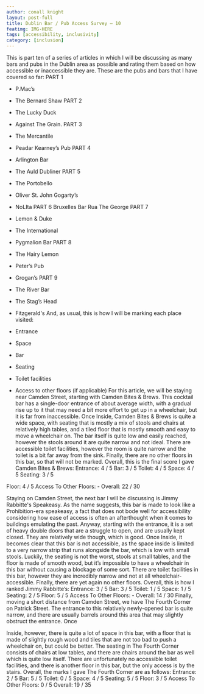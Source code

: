 ```yaml
---
author: conall knight
layout: post-full
title: Dublin Bar / Pub Access Survey – 10
featimg: IMG-HERE
tags: [accessibility, inclusivity]
category: [inclusion]
---
```




This is part ten of a series of articles in which I will be discussing as many bars and pubs in the
Dublin area as possible and rating them based on how accessible or inaccessible they are. These
are the pubs and bars that I have covered so far:
PART 1
- P.Mac’s
- The Bernard Shaw
PART 2
- The Lucky Duck
- Against The Grain.
PART 3
- The Mercantile
- Peadar Kearney’s Pub
PART 4
- Arlington Bar
- The Auld Dubliner
PART 5
- The Portobello
- Oliver St. John Gogarty’s
- NoLIta
PART 6
Bruxelles
Bar Rua
The George
PART 7
- Lemon &amp; Duke
- The International

- Pygmalion Bar
PART 8
- The Hairy Lemon
- Peter’s Pub
- Grogan’s
PART 9
- The River Bar
- The Stag’s Head
- Fitzgerald&#39;s
And, as usual, this is how I will be marking each place visited:
- Entrance
- Space
- Bar
- Seating
- Toilet facilities
- Access to other floors (if applicable)
For this article, we will be staying near Camden Street, starting with Camden Bites &amp;
Brews. This cocktail bar has a single-door entrance of about average width, with a
gradual rise up to it that may need a bit more effort to get up in a wheelchair, but it is
far from inaccessible. Once Inside, Camden Bites &amp; Brews is quite a wide space, with
seating that is mostly a mix of stools and chairs at relatively high tables, and a tiled floor
that is mostly smooth and easy to move a wheelchair on. The bar itself is quite low and
easily reached, however the stools around it are quite narrow and not ideal. There are
accessible toilet facilities, however the room is quite narrow and the toilet is a bit far
away from the sink. Finally, there are no other floors in this bar, so that will not be
marked.
Overall, this is the final score I gave Camden Bites &amp; Brews:
Entrance: 4 / 5
Bar: 3 / 5
Toilet: 4 / 5
Space: 4 / 5
Seating: 3 / 5

Floor: 4 / 5
Access To Other Floors: -
Overall: 22 / 30

Staying on Camden Street, the next bar I will be discussing is Jimmy Rabbitte&#39;s
Speakeasy. As the name suggests, this bar is made to look like a Prohibition-era
speakeasy, a fact that does not bode well for accessibility considering how ease of
access is often an afterthought when it comes to buildings emulating the past. Anyway,
starting with the entrance, it is a set of heavy double doors that are a struggle to open,
and are usually kept closed. They are relatively wide though, which is good. Once Inside,
it becomes clear that this bar is not accessible, as the space inside is limited to a very
narrow strip that runs alongside the bar, which is low with small stools. Luckily, the
seating is not the worst, stools at small tables, and the floor is made of smooth wood,
but it’s impossible to have a wheelchair in this bar without causing a blockage of some
sort. There are toilet facilities in this bar, however they are incredibly narrow and not at
all wheelchair-accessible. Finally, there are yet again no other floors.
Overall, this is how I ranked Jimmy Rabbitte’s:
Entrance: 3 / 5
Bar: 3 / 5
Toilet: 1 / 5
Space: 1 / 5
Seating: 2 / 5
Floor: 5 / 5
Access To Other Floors: -
Overall: 14 / 30
Finally, moving a short distance from Camden Street, we have The Fourth Corner on
Patrick Street. The entrance to this relatively newly-opened bar is quite narrow, and
there are usually barrels around this area that may slightly obstruct the entrance. Once

Inside, however, there is quite a lot of space in this bar, with a floor that is made of
slightly rough wood and tiles that are not too bad to push a wheelchair on, but could be
better. The seating in The Fourth Corner consists of chairs at low tables, and there are
chairs around the bar as well which is quite low itself. There are unfortunately no
accessible toilet facilities, and there is another floor in this bar, but the only access is by
the stairs.
Overall, the marks I gave The Fourth Corner are as follows:
Entrance: 2 / 5
Bar: 5 / 5
Toilet: 0 / 5
Space: 4 / 5
Seating: 5 / 5
Floor: 3 / 5
Access To Other Floors: 0 / 5
Overall: 19 / 35
